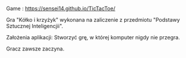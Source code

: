 Game : https://sensei14.github.io/TicTacToe/


Gra "Kółko i krzyżyk" wykonana na zaliczenie z przedmiotu "Podstawy Sztucznej Inteligencjii".

Założenia aplikacji: Stworzyć grę, w której komputer nigdy nie przegra.

Gracz zawsze zaczyna.
